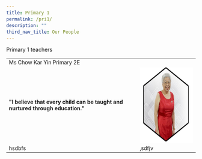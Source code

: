 ```yaml
---
title: Primary 1
permalink: /pri1/
description: ""
third_nav_title: Our People
---
```

Primary 1 teachers



|  |  | 
| -------- | -------- | 
| Ms Chow Kar Yin Primary 2E
__"I believe that every child can be taught and nurtured through education."__     | <img src="/images/Our Staff/03 EAS and Others/ae1.png" style="width:200px;height:200px;margin-left:15px;" align = "right">     |
|hsdbfs|,sdfjv|